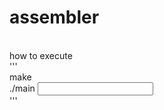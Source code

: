 # assembler
<br>
how to execute<br>
'''<br>
make<br>
./main <input file_name except ".asm"> <br>
'''<br>


